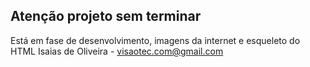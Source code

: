 ## Atenção projeto sem terminar
Está em fase de desenvolvimento, imagens da internet e esqueleto do HTML
Isaias de Oliveira - visaotec.com@gmail.com